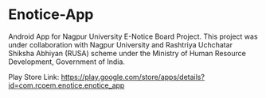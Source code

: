 # Enotice-App

Android App for Nagpur University E-Notice Board Project.
This project was under collaboration with Nagpur University and Rashtriya Uchchatar Shiksha Abhiyan (RUSA) scheme under the Ministry of Human Resource Development, Government of India.

Play Store Link: https://play.google.com/store/apps/details?id=com.rcoem.enotice.enotice_app

